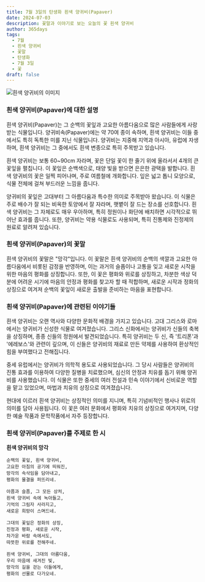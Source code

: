 ```yaml
---
title: 7월 3일의 탄생화 흰색 양귀비(Papaver)
date: 2024-07-03
description: 꽃말과 이야기로 보는 오늘의 꽃 흰색 양귀비
author: 365days
tags:
  - 7월
  - 흰색 양귀비
  - 꽃말
  - 탄생화
  - 7월 3일
  - 꽃
draft: false
---
```


![흰색 양귀비의 이미지](https://cdn.pixabay.com/photo/2021/05/14/19/21/poppy-6254293_1280.jpg#center)


### 흰색 양귀비(Papaver)에 대한 설명

흰색 양귀비(Papaver)는 그 순백의 꽃잎과 고요한 아름다움으로 많은 사람들에게 사랑받는 식물입니다. 양귀비속(Papaver)에는 약 70여 종이 속하며, 흰색 양귀비는 이들 중에서도 특히 독특한 미를 지닌 식물입니다. 양귀비는 지중해 지역과 아시아, 유럽에 자생하며, 흰색 양귀비는 그 중에서도 흰색 변종으로 특히 주목받고 있습니다.

흰색 양귀비는 보통 60~90cm 자라며, 꽃은 단일 꽃이 한 줄기 위에 올라서서 4개의 큰 꽃잎을 펼칩니다. 이 꽃잎은 순백색으로, 태양 빛을 받으면 은은한 광택을 발합니다. 흰색 양귀비의 꽃은 일찍 피어나며, 주로 여름철에 개화합니다. 잎은 넓고 톱니 모양으로, 식물 전체에 걸쳐 부드러운 느낌을 줍니다.

양귀비의 꽃잎은 고대부터 그 아름다움과 특수한 의미로 주목받아 왔습니다. 이 식물은 주로 배수가 잘 되는 비옥한 토양에서 잘 자라며, 햇볕이 잘 드는 장소를 선호합니다. 흰색 양귀비는 그 자체로도 매우 우아하며, 특히 정원이나 화단에 배치하면 시각적으로 뛰어난 효과를 줍니다. 또한, 양귀비는 약용 식물로도 사용되며, 특히 진통제와 진정제의 원료로 알려져 있습니다.

### 흰색 양귀비(Papaver)의 꽃말

흰색 양귀비의 꽃말은 "망각"입니다. 이 꽃말은 흰색 양귀비의 순백의 색깔과 고요한 아름다움에서 비롯된 감정을 반영하며, 이는 과거의 슬픔이나 고통을 잊고 새로운 시작을 위한 마음의 평화를 상징합니다. 또한, 이 꽃은 평화와 위로를 상징하고, 차분한 색상 덕분에 어려운 시기에 마음의 안정과 평화를 찾고자 할 때 적합하며, 새로운 시작과 정화의 상징으로 여겨져 순백의 꽃잎이 새로운 출발을 준비하는 마음을 표현합니다.

### 흰색 양귀비(Papaver)에 관련된 이야기들

흰색 양귀비는 오랜 역사와 다양한 문화적 배경을 가지고 있습니다. 고대 그리스와 로마에서는 양귀비가 신성한 식물로 여겨졌습니다. 그리스 신화에서는 양귀비가 신들의 축복을 상징하며, 종종 신들의 정원에서 발견되었습니다. 특히 양귀비는 두 신, 즉 '트리폰'과 '에레보스'와 관련이 깊으며, 이 신들은 양귀비의 재료로 만든 약제를 사용하여 환상적인 힘을 부여했다고 전해집니다.

중세 유럽에서는 양귀비가 의학적 용도로 사용되었습니다. 그 당시 사람들은 양귀비의 진통 효과를 이용하여 다양한 질병을 치료했으며, 심신의 안정과 치유를 돕기 위해 양귀비를 사용했습니다. 이 식물은 또한 중세의 여러 전설과 민속 이야기에서 신비로운 역할을 맡고 있었으며, 마법과 치유의 상징으로 여겨졌습니다.

현대에 이르러 흰색 양귀비는 상징적인 의미를 지니며, 특히 기념비적인 행사나 위로의 의미를 담아 사용됩니다. 이 꽃은 여러 문화에서 평화와 치유의 상징으로 여겨지며, 다양한 예술 작품과 문학작품에서 자주 등장합니다.

### 흰색 양귀비(Papaver)를 주제로 한 시

**흰색 양귀비의 망각**

```
순백의 꽃잎, 흰색 양귀비,  
고요한 아침의 공기에 띄워진,  
망각의 속삭임을 담아내고,  
평화의 물결을 퍼뜨리네.

아픔과 슬픔, 그 모든 상처,  
흰색 양귀비 속에 녹아들고,  
기억의 그림자 사라지고,  
새로운 희망이 스며드네.

그대의 꽃잎은 정화의 상징,  
진정과 평화, 새로운 시작,  
차가운 바람 속에서도,  
따뜻한 위로를 전해주네.

흰색 양귀비, 그대의 아름다움,  
우리 마음에 새겨진 빛,  
망각의 길을 걷는 이들에게,  
평화의 선물로 다가오네.
```


